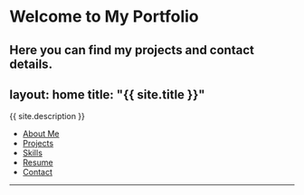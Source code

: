 # Welcome to My Portfolio
Here you can find my projects and contact details.
---
layout: home
title: "{{ site.title }}"
---
{{ site.description }}
- [About Me](/about)
- [Projects](/projects)
- [Skills](/skills)
- [Resume](/resume)
- [Contact](/contact)
---
